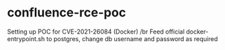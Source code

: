 # confluence-rce-poc
Setting up POC for  CVE-2021-26084 (Docker) /br
Feed official docker-entrypoint.sh to postgres, change db username and password as required
